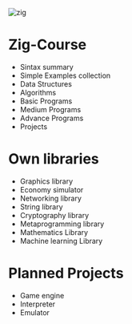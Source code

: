 ![zig](https://upload.wikimedia.org/wikipedia/commons/thumb/b/b3/Zig_logo_2020.svg/1200px-Zig_logo_2020.svg.png)
# Zig-Course
- Sintax summary
- Simple Examples collection
- Data Structures
- Algorithms
- Basic Programs
- Medium Programs
- Advance Programs
- Projects

# Own libraries 
- Graphics library
- Economy simulator
- Networking library
- String library
- Cryptography library
- Metaprogramming library
- Mathematics Library
- Machine learning Library

# Planned Projects 
- Game engine
- Interpreter
- Emulator 

